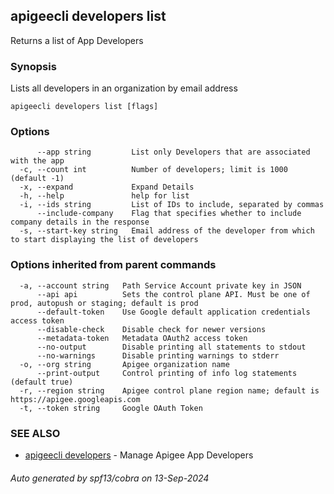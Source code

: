 ## apigeecli developers list

Returns a list of App Developers

### Synopsis

Lists all developers in an organization by email address

```
apigeecli developers list [flags]
```

### Options

```
      --app string         List only Developers that are associated with the app
  -c, --count int          Number of developers; limit is 1000 (default -1)
  -x, --expand             Expand Details
  -h, --help               help for list
  -i, --ids string         List of IDs to include, separated by commas
      --include-company    Flag that specifies whether to include company details in the response
  -s, --start-key string   Email address of the developer from which to start displaying the list of developers
```

### Options inherited from parent commands

```
  -a, --account string   Path Service Account private key in JSON
      --api api          Sets the control plane API. Must be one of prod, autopush or staging; default is prod
      --default-token    Use Google default application credentials access token
      --disable-check    Disable check for newer versions
      --metadata-token   Metadata OAuth2 access token
      --no-output        Disable printing all statements to stdout
      --no-warnings      Disable printing warnings to stderr
  -o, --org string       Apigee organization name
      --print-output     Control printing of info log statements (default true)
  -r, --region string    Apigee control plane region name; default is https://apigee.googleapis.com
  -t, --token string     Google OAuth Token
```

### SEE ALSO

* [apigeecli developers](apigeecli_developers.md)	 - Manage Apigee App Developers

###### Auto generated by spf13/cobra on 13-Sep-2024
